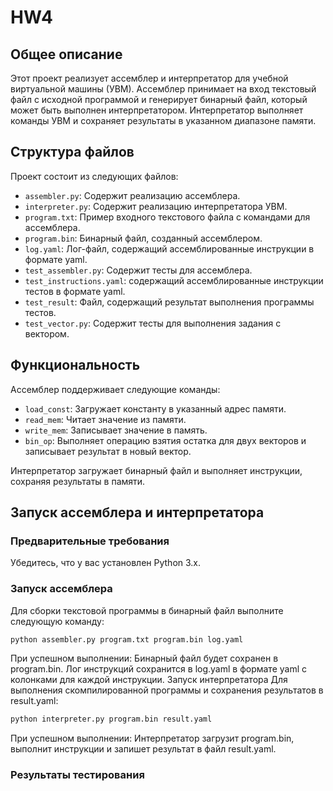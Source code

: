# HW4

## Общее описание
Этот проект реализует ассемблер и интерпретатор для учебной виртуальной машины (УВМ). Ассемблер принимает на вход текстовый файл с исходной программой и генерирует бинарный файл, который может быть выполнен интерпретатором. Интерпретатор выполняет команды УВМ и сохраняет результаты в указанном диапазоне памяти.

## Структура файлов
Проект состоит из следующих файлов:

- `assembler.py`: Содержит реализацию ассемблера.
- `interpreter.py`: Содержит реализацию интерпретатора УВМ.
- `program.txt`: Пример входного текстового файла с командами для ассемблера.
- `program.bin`: Бинарный файл, созданный ассемблером.
- `log.yaml`: Лог-файл, содержащий ассемблированные инструкции в формате yaml.
- `test_assembler.py`: Содержит тесты для ассемблера.
- `test_instructions.yaml`: содержащий ассемблированные инструкции тестов в формате yaml.
- `test_result`: Файл, содержащий результат выполнения программы тестов.
- `test_vector.py`: Содержит тесты для выполнения задания с вектором.

## Функциональность
Ассемблер поддерживает следующие команды:

- `load_const`: Загружает константу в указанный адрес памяти.
- `read_mem`: Читает значение из памяти.
- `write_mem`: Записывает значение в память.
- `bin_op`: Выполняет операцию взятия остатка для двух векторов и записывает результат в новый вектор.

Интерпретатор загружает бинарный файл и выполняет инструкции, сохраняя результаты в памяти.

## Запуск ассемблера и интерпретатора

### Предварительные требования
Убедитесь, что у вас установлен Python 3.x.

### Запуск ассемблера
Для сборки текстовой программы в бинарный файл выполните следующую команду:

```bash
python assembler.py program.txt program.bin log.yaml
```

При успешном выполнении:
Бинарный файл будет сохранен в program.bin.
Лог инструкций сохранится в log.yaml в формате yaml с колонками для каждой инструкции.
Запуск интерпретатора
Для выполнения скомпилированной программы и сохранения результатов в result.yaml:

```bash
python interpreter.py program.bin result.yaml
```

При успешном выполнении:
Интерпретатор загрузит program.bin, выполнит инструкции и запишет результат в файл result.yaml.

### Результаты тестирования
